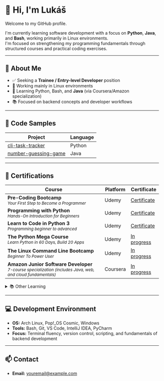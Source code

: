 # 👋 Hi, I'm Lukáš

Welcome to my GitHub profile.

I'm currently learning software development with a focus on **Python**, **Java**, and **Bash**, working primarily in Linux environments.  
I'm focused on strengthening my programming fundamentals through structured courses and practical coding exercises.

---

## 🎯 About Me

- ✅ Seeking a **Trainee / Entry-level Developer** position  
- 🐧 Working mainly in Linux environments  
- 🧠 Learning Python, Bash, and **Java** (via Coursera/Amazon specialization)  
- 📚 Focused on backend concepts and developer workflows

---

## 🧪 Code Samples

| Project | Language |
|---------|----------|
| [cli-task-tracker](https://github.com/kramoris/cli-task-tracker) | Python |
| [number-guessing-game](https://github.com/kramoris/number-guessing-game) | Java |

---

## 📜 Certifications

| Course | Platform | Certificate |
|--------|----------|-------------|
| **Pre-Coding Bootcamp**<br><sub>*Your First Step to Become a Programmer*</sub> | Udemy | [Certificate](https://www.udemy.com/certificate/UC-2037d7c6-f171-416d-b8ed-720013bd6cc6/) |
| **Programming with Python**<br><sub>*Hands-On Introduction for Beginners*</sub> | Udemy | [Certificate](https://www.udemy.com/certificate/UC-94bcb0fb-2953-4857-8890-d827f4a21f72/) |
| **Learn to Code in Python 3**<br><sub>*Programming beginner to advanced*</sub> | Udemy | [Certificate](https://www.udemy.com/certificate/UC-4cb97f07-103f-41fe-8260-e2fdd50871d7/) |
| **The Python Mega Course**<br><sub>*Learn Python in 60 Days, Build 20 Apps*</sub> | Udemy | [In progress](https://www.udemy.com/share/101Wa03@B0nNGdUqqCqftmxGjJTXmejFrdQGkhfIlq4LN119F_wxFqWd46ufBq84dh_Md7-n/) |
| **The Linux Command Line Bootcamp**<br><sub>*Beginner To Power User*</sub> | Udemy | [In progress](https://www.udemy.com/share/104wzq3@neK-oZvAazNFM-BKjfAvQsT5AwTLN6m7Rm-Jk-EZBJNRYfINdSabBzkpQ5nrx3WJ/) |
| **Amazon Junior Software Developer**<br><sub>*7-course specialization (includes Java, web, and cloud fundamentals)*</sub> | Coursera | [In progress](https://coursera.org/professional-certificates/amazon-junior-software-developer) |

<details>
<summary>📚 Other Learning</summary>

| Course | Platform | Certificate |
|--------|----------|-------------|
| **Learning How to Learn**<br><sub>*Powerful mental tools to help you master tough subjects*</sub> | Coursera | [Certificate](https://coursera.org/share/66272bbcde85fc75eec95f6810853821) |
| **Learn the Entire Affinity Suite**<br><sub>*Photo, Designer & Publisher — create visuals, logos, and more*</sub> | Udemy | [Certificate](https://www.udemy.com/certificate/UC-cda6b0c3-801e-42a5-8e44-3c9343e47e23/) |

</details>

---

## 💻 Development Environment

- **OS:** Arch Linux, Pop!_OS Cosmic, Windows  
- **Tools:** Bash, Git, VS Code, IntelliJ IDEA, PyCharm  
- **Focus:** Terminal fluency, version control, scripting, and fundamentals of backend development

---

## 📫 Contact

- **Email:** youremail@example.com
